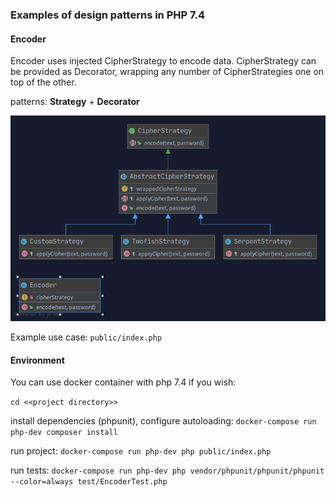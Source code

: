 ### Examples of design patterns in PHP 7.4

#### Encoder

Encoder uses injected CipherStrategy to encode data. CipherStrategy can be provided as Decorator, wrapping any number of CipherStrategies one on top of the other.

patterns: **Strategy** + **Decorator**
 
![Encoder diagram](diagrams/Encoder.png)

Example use case: `public/index.php`

#### Environment

You can use docker container with php 7.4 if you wish:

`cd <<project directory>>`

install dependencies (phpunit), configure autoloading: `docker-compose run php-dev composer install`

run project: `docker-compose run php-dev php public/index.php`

run tests: `docker-compose run php-dev php vendor/phpunit/phpunit/phpunit --color=always test/EncoderTest.php`
